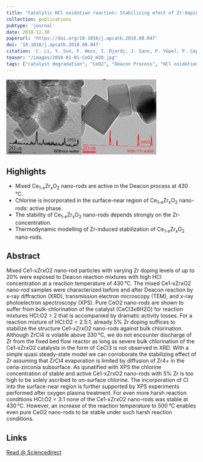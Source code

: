 ```yaml
---
title: "Catalytic HCl oxidation reaction: Stabilizing efect of Zr-doping on CeO<sub>2</sub> nano-rods"
collection: publications
pubtype: 'journal'
date: 2018-12-30
paperurl: 'https://doi.org/10.1016/j.apcatb.2018.08.047'
doi: '10.1016/j.apcatb.2018.08.047'
citation: 'C. Li, Y. Sun, F. Hess, I. Djerdj, J. Sann, P. Vöpel, P. Cop, Y. Guo, B.M. Smarsly, H. Over. <i>Appl. Catal. B</i> 239 (<b>2018</b>) 628-635.'
teaser: "/images/2018-01-01-CeO2_H2O.jpg"
tags: ["catalyst degradation", "CeO2", "Deacon Process", "HCl oxidation", "shaped particles"]
---
```




<img src="/images/2018-01-01-CeO2_H2O.jpg">

Highlights
----------
* Mixed Ce<sub>1-x</sub>Zr<sub>x</sub>O<sub>2</sub> nano-rods are active in the Deacon process at 430 °C.
* Chlorine is incorporated in the surface-near region of Ce<sub>1-x</sub>Zr<sub>x</sub>O<sub>2</sub> nano-rods: active phase.
* The stability of Ce<sub>1-x</sub>Zr<sub>x</sub>O<sub>2</sub> nano-rods depends strongly on the Zr-concentration.
* Thermodynamic modelling of Zr-induced stabilization of Ce<sub>1-x</sub>Zr<sub>x</sub>O<sub>2</sub> nano-rods.

Abstract
--------
Mixed Ce1-xZrxO2 nano-rod particles with varying Zr doping levels of up to 20% were exposed to Deacon reaction mixtures with high HCl concentration at a reaction temperature of 430 °C. The mixed Ce1-xZrxO2 nano-rod samples were characterized before and after Deacon reaction by x-ray diffraction (XRD), transmission electron microscopy (TEM), and x-ray photoelectron spectroscopy (XPS). Pure CeO2 nano-rods are shown to suffer from bulk-chlorination of the catalyst (CeCl3x6H2O) for reaction mixtures HCl:O2 > 2 that is accompanied by dramatic activity losses. For a reaction mixture of HCl:O2 = 2.5:1, already 5% Zr doping suffices to stabilize the structure Ce1-xZrxO2 nano-rods against bulk chlorination. Although ZrCl4 is volatile above 330 °C, we do not encounter discharge of Zr from the fixed bed flow reactor as long as severe bulk chlorination of the Ce1-xZrxO2 catalysts in the form of CeCl3 is not observed in XRD. With a simple quasi steady-state model we can corroborate the stabilizing effect of Zr assuming that ZrCl4 evaporation is limited by diffusion of Zr4+ in the ceria-zirconia subsurface. As qunatified with XPS the chlorine concentration of stable and active Ce1-xZrxO2 nano-rods with 5% Zr is too high to be solely ascribed to on-surface chlorine. The incorporation of Cl into the surface-near region is further supported by XPS experiments performed after oxygen plasma treatment. For even more harsh reaction conditions HCl:O2 = 3:1 none of the Ce1-xZrxO2 nano-rods was stable at 430 °C. However, an increase of the reaction temperature to 500 °C enables even pure CeO2 nano-rods to be stable under such harsh reaction conditions.

Links
------

<i class="fa fa-external-link-alt" aria-hidden="true" title="external link"></i> [Read @ Sciencedirect](https://www.sciencedirect.com/science/article/pii/S0926337318307859)